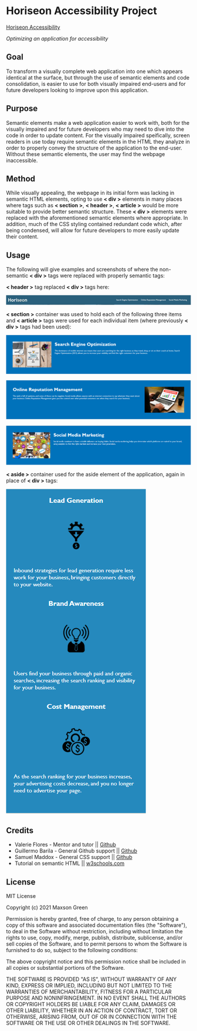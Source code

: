 # Horiseon Accessibility Project

<a href="https://mephestomd.github.io/horiseon-access/">Horiseon Accessibility</a>

*Optimizing an application for accessibility*

## Goal

To transform a visually complete web application into one which appears identical at the surface, but through the use of semantic elements and code consolidation, is easier to use for both visually impaired end-users and for future developers looking to improve upon this application.

## Purpose

Semantic elements make a web application easier to work with, both for the visually impaired and for future developers who may need to dive into the code in order to update content. For the visually impaired speifically, screen readers in use today require semantic elements in the HTML they analyze in order to properly convey the structure of the application to the end-user. Without these semantic elements, the user may find the webpage inaccessible.

## Method

While visually appealing, the webpage in its initial form was lacking in semantic HTML elements, opting to use **< div >** elements in many places where tags such as **< section >**, **< header >**, **< article >** would be more suitable to provide better semantic structure. These **< div >** elements were replaced with the aforementioned semantic elements where appropriate. In addition, much of the CSS styling contained redundant code which, after being condensed, will allow for future developers to more easily update their content. 

## Usage

The following will give examples and screenshots of where the non-semantic **< div >** tags were replaced with properly semantic tags:


**< header >** tag replaced **< div >** tags here:


![Header and Navigation](/Develop/assets/images/Header.PNG)

**< section >** container was used to hold each of the following three items and **< article >** tags were used for each individual item (where previously **< div >** tags had been used):


![Search Engine Optimization](/Develop/assets/images/SEO.PNG)

![Online Reputation Management](/Develop/assets/images/ORM.PNG)

![Social Media Marketing](/Develop/assets/images/SMM.PNG)

**< aside >** container used for the aside element of the application, again in place of **< div >** tags:


![Aside](/Develop/assets/images/Aside.PNG)

## Credits

<ul>
<li>
Valerie Flores - Mentor and tutor || <a href="https://github.com/valeriemiller5">Github</a>
</li>

<li>
Guillermo Barila - General Github support || <a href="https://github.com/gui365">Github</a>
</li>

<li>
Samuel Maddox - General CSS support || <a href="https://github.com/SamuelMaddox">Github</a>
</li>

<li>
Tutorial on semantic HTML || <a href="https://www.w3schools.com/html/html5_semantic_elements.asp">w3schools.com</a>
</li>   
</ul>

## License

MIT License

Copyright (c) 2021 Maxson Green

Permission is hereby granted, free of charge, to any person obtaining a copy
of this software and associated documentation files (the "Software"), to deal
in the Software without restriction, including without limitation the rights
to use, copy, modify, merge, publish, distribute, sublicense, and/or sell
copies of the Software, and to permit persons to whom the Software is
furnished to do so, subject to the following conditions:

The above copyright notice and this permission notice shall be included in all
copies or substantial portions of the Software.

THE SOFTWARE IS PROVIDED "AS IS", WITHOUT WARRANTY OF ANY KIND, EXPRESS OR
IMPLIED, INCLUDING BUT NOT LIMITED TO THE WARRANTIES OF MERCHANTABILITY,
FITNESS FOR A PARTICULAR PURPOSE AND NONINFRINGEMENT. IN NO EVENT SHALL THE
AUTHORS OR COPYRIGHT HOLDERS BE LIABLE FOR ANY CLAIM, DAMAGES OR OTHER
LIABILITY, WHETHER IN AN ACTION OF CONTRACT, TORT OR OTHERWISE, ARISING FROM,
OUT OF OR IN CONNECTION WITH THE SOFTWARE OR THE USE OR OTHER DEALINGS IN THE
SOFTWARE.
